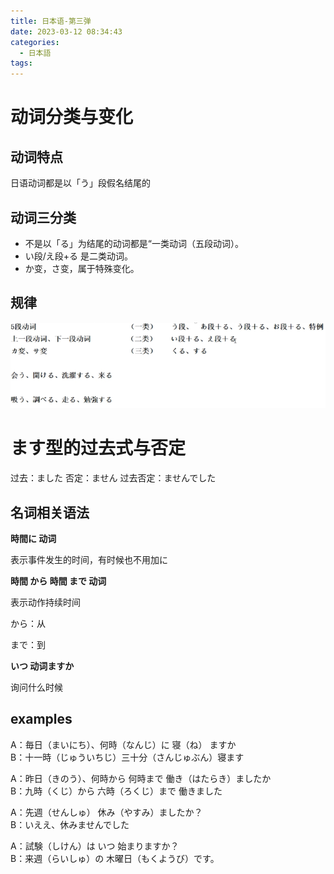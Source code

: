 ```yaml
---
title: 日本语-第三弹
date: 2023-03-12 08:34:43
categories:
  - 日本語
tags:
---
```

# 动词分类与变化
## 动词特点
日语动词都是以「う」段假名结尾的
## 动词三分类
- 不是以「る」为结尾的动词都是“一类动词（五段动词）。
- い段/え段+る 是二类动词。
- か变，さ变，属于特殊变化。
## 规律
![](images/451de3.png)

# ます型的过去式与否定
过去：ました
否定：ません
过去否定：ませんでした

## 名词相关语法
**時間に	动词**

表示事件发生的时间，有时候也不用加に

**時間	から	時間 まで	动词**

表示动作持续时间

から：从

まで：到

**いつ 动词ますか**

询问什么时候

## examples
A：毎日（まいにち）、何時（なんじ）に  寝（ね）  ますか\
B：十一時（じゅういちじ）三十分（さんじゅぶん）寝ます

A：昨日（きのう）、何時から 何時まで 働き（はたらき）ましたか\
B：九時（くじ）から 六時（ろくじ）まで 働きました

A：先週（せんしゅ） 休み（やすみ）ましたか？\
B：いええ、休みませんでした

A：試験（しけん）は いつ 始まりますか？\
B：来週（らいしゅ）の 木曜日（もくようび）です。
